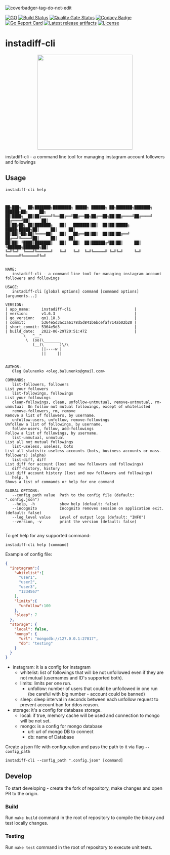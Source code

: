 ![coverbadger-tag-do-not-edit](https://img.shields.io/badge/coverage-12.81%25-brightgreen?longCache=true&style=flat)

[![GO](https://img.shields.io/github/go-mod/go-version/obalunenko/instadiff-cli)](https://golang.org/doc/devel/release.html)
[![Build Status](https://travis-ci.com/obalunenko/instadiff-cli.svg?branch=master)](https://travis-ci.com/obalunenko/instadiff-cli)
[![Quality Gate Status](https://sonarcloud.io/api/project_badges/measure?project=obalunenko_instadiff-cli&metric=alert_status)](https://sonarcloud.io/summary/new_code?id=obalunenko_instadiff-cli)
[![Codacy Badge](https://api.codacy.com/project/badge/Grade/e1b08a94c9cb45f4ac86391ef936166e)](https://www.codacy.com/manual/oleg.balunenko/instadiff-cli?utm_source=github.com&amp;utm_medium=referral&amp;utm_content=obalunenko/instadiff-cli&amp;utm_campaign=Badge_Grade)
[![Go Report Card](https://goreportcard.com/badge/github.com/obalunenko/instadiff-cli)](https://goreportcard.com/report/github.com/obalunenko/instadiff-cli)
[![Latest release artifacts](https://img.shields.io/github/v/release/obalunenko/instadiff-cli)](https://github.com/obalunenko/instadiff-cli/releases/latest)
[![License](https://img.shields.io/github/license/obalunenko/instadiff-cli)](/LICENSE)

# instadiff-cli

<p align="center">
  <img src="https://github.com/obalunenko/instadiff-cli/blob/master/assets/gopher.png" alt="" width="300">
  <br>
</p>

instadiff-cli - a command line tool for managing instagram account followers and followings

## Usage

```shell script
instadiff-cli help
```

```text


██╗███╗   ██╗███████╗████████╗ █████╗ ██████╗ ██╗███████╗███████╗     ██████╗██╗     ██╗
██║████╗  ██║██╔════╝╚══██╔══╝██╔══██╗██╔══██╗██║██╔════╝██╔════╝    ██╔════╝██║     ██║
██║██╔██╗ ██║███████╗   ██║   ███████║██║  ██║██║█████╗  █████╗█████╗██║     ██║     ██║
██║██║╚██╗██║╚════██║   ██║   ██╔══██║██║  ██║██║██╔══╝  ██╔══╝╚════╝██║     ██║     ██║
██║██║ ╚████║███████║   ██║   ██║  ██║██████╔╝██║██║     ██║         ╚██████╗███████╗██║
╚═╝╚═╝  ╚═══╝╚══════╝   ╚═╝   ╚═╝  ╚═╝╚═════╝ ╚═╝╚═╝     ╚═╝          ╚═════╝╚══════╝╚═╝


NAME:
   instadiff-cli - a command line tool for managing instagram account followers and followings

USAGE:
   instadiff-cli [global options] command [command options] [arguments...]

VERSION:
| app_name:     instadiff-cli                            |
| version:      v1.6.3                                   |
| go_version:   go1.18.3                                 |
| commit:       5364e5d3ac3a6178d5d841b6bcefaf714ab02b20 |
| short_commit: 5364e5d3                                 |
| build_date:   2022-06-29T20:51:47Z                     |
        \   ^__^
         \  (oo)\_______
            (__)\       )\/\
                ||----w |
                ||     ||


AUTHOR:
   Oleg Balunenko <oleg.balunenko@gmail.com>

COMMANDS:
   list-followers, followers                                                   List your followers
   list-followings, followings                                                 List your followings
   clean-followings, clean, unfollow-untmutual, remove-untmutual, rm-unmutual  Un follow not mutual followings, except of whitelisted
   remove-followers, rm, remove                                                Remove a list of followers, by username.
   unfollow-users, unfollow, remove-followings                                 Unfollow a list of followings, by username.
   follow-users, follow, add-followings                                        Follow a list of followings, by username.
   list-unmutual, unmutual                                                     List all not mutual followings
   list-useless, useless, bots                                                 List all statistic-useless accounts (bots, business accounts or mass-followers) (alpha)
   list-diff, diff                                                             List diff for account (lost and new followers and followings)
   diff-history, history                                                       List diff account history (lost and new followers and followings)
   help, h                                                                     Shows a list of commands or help for one command

GLOBAL OPTIONS:
   --config_path value  Path to the config file (default: ".config.json")
   --help, -h           show help (default: false)
   --incognito          Incognito removes session on application exit. (default: false)
   --log_level value    Level of output logs (default: "INFO")
   --version, -v        print the version (default: false)
   
```

To get help for any supported command:

``` shell script
instadiff-cli help [command]
```

Example of config file:

```json
{
  "instagram":{
    "whitelist":[
      "user1",
      "user2",
      "user3",
      "1234567"
    ],
    "limits":{
      "unfollow":100
    },
    "sleep": 7
  },
  "storage": {
    "local": false,
    "mongo": {
      "url": "mongodb://127.0.0.1:27017",
      "db": "testing"
    }
  }
}
```

* instagram: it is a config for instagram
    * whitelist: list of followings that will be not unfollowed even if they are not mutual (usernames and ID's supported both).
    * limits: limits per one run.
        * unfollow: number of users that could be unfollowed in one run (be careful with big number - account could be banned)
    * sleep: sleep interval in seconds between each unfollow request to prevent account ban for ddos reason.
* storage: it's a config for database storage. 
	* local: if true, memory cache will be used and connection to mongo will be not set.
	* mongo: is a config for mongo database
	  - url: url of mongo DB to connect
	  - db: name of Database

Create a json file with configuration and pass the path to it via flag `--config_path`

```shell script
instadiff-cli --config_path ".config.json" [command]
```

## Develop

To start developing - create the fork of repository, make changes and open PR to the origin.

### Build

Run `make build` command in the root of repository to compile the binary and test locally changes.

### Testing

Run `make test` command in the root of repository to execute unit tests.
